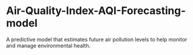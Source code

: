 # Air-Quality-Index-AQI-Forecasting-model
A predictive model that estimates future air pollution levels to help monitor and manage environmental health.
